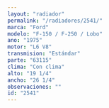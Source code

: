```yaml
---
layout: "radiador"
permalink: "/radiadores/2541/"
marca: "Ford"
modelo: "F-150 / F-250 / Lobo"
ano: "1975"
motor: "L6 V8"
transmision: "Estándar"
parte: "63115"
clima: "Con clima"
alto: "19 1/4"
ancho: "26 1/4"
observaciones: ""
id: "2541"
---
```


